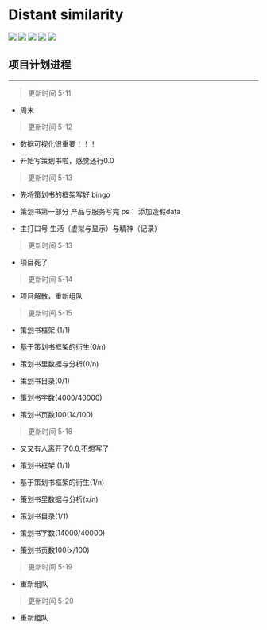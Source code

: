 
Distant similarity
=========================
<p align="left">
    <img src='https://img.shields.io/badge/-%E5%9B%BE%E5%83%8F%E8%AF%86%E5%88%AB-yellow.svg'>  
    <img src='https://img.shields.io/badge/-%E5%BE%AE%E4%BF%A1%E5%B0%8F%E7%A8%8B%E5%BA%8F-blue.svg'>
    <img src='https://img.shields.io/badge/-%E8%BD%BB%E7%A4%BE%E4%BA%A4-green.svg'>
    <img src='https://img.shields.io/badge/-%E6%A0%91%E6%B4%9E-brightgreen.svg'>
    <img src='https://img.shields.io/badge/-%E6%B2%BB%E6%84%88-red.svg'>
</p>



## 项目计划进程
-----------

>更新时间 5-11

- 周末

>更新时间 5-12

- 数据可视化很重要！！！

- 开始写策划书啦，感觉还行0.0


>更新时间 5-13

- 先将策划书的框架写好 bingo

- 策划书第一部分 产品与服务写完  ps： 添加造假data

- 主打口号 生活（虚拟与显示）与精神（记录）

>更新时间 5-13

- 项目死了

>更新时间 5-14

- 项目解散，重新组队

>更新时间 5-15

- 策划书框架 (1/1)

- 基于策划书框架的衍生(0/n)

- 策划书里数据与分析(0/n)

- 策划书目录(0/1)

- 策划书字数(4000/40000)

- 策划书页数100(14/100)

>更新时间 5-18

- 又又有人离开了0.0,不想写了

- 策划书框架 (1/1)

- 基于策划书框架的衍生(1/n)

- 策划书里数据与分析(x/n)

- 策划书目录(1/1)

- 策划书字数(14000/40000)

- 策划书页数100(x/100)


>更新时间 5-19

- 重新组队

>更新时间 5-20

- 重新组队



